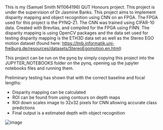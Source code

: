 This is my (Samuel Smith N11064196) QUT Honours project. This project is under the supervision of Dr Jasmine Banks. 
This project aims to implement disparity mapping and object recognition using CNN on an FPGA.
The FPGA used for this project is the PYNQ-Z1. The CNN was trained using CIFAR-10 data. Created with Brevitas, and compiled for the FPGA using FINN.
The disparity mapping is using OpenCV packages and the data set used for testing disparity mapping is the ETH3D data set as well as the Stereo EGO motion dataset (found here: https://lmb.informatik.uni-freiburg.de/resources/datasets/StereoEgomotion.en.html)

This project can be run on the pynq by simply copying this project into the JUPYTER_NOTEBOOKS folder on the pynq, opening up the jupyter notebooks files and running them.


Preliminary testing has shown that with the correct baseline and focal lengths:
* Disparity mapping can be calculated
* ROI can be found from using contours on depth maps
* ROI down scales image to 32x32 pixels for CNN allowing accurate class predictions
* Final output is a estimated depth with object recognition
 

![image](https://github.com/user-attachments/assets/899b4b5c-439a-45f3-8e21-9148bbe864f8)

